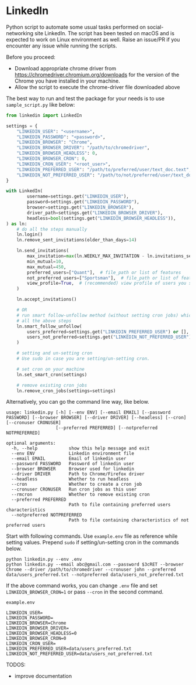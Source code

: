 # LinkedIn

Python script to automate some usual tasks performed on social-networking site LinkedIn. The script has been tested on
macOS and is expected to work on Linux environment as well. Raise an issue/PR if you encounter any issue while running
the scripts.

Before you proceed:

- Download appropriate chrome driver from https://chromedriver.chromium.org/downloads for the version of the Chrome you
  have installed in your machine.
- Allow the script to execute the chrome-driver file downloaded above

The best way to run and test the package for your needs is to use `sample_script.py` like below:

```python
from linkedin import LinkedIn

settings = {
    "LINKEDIN_USER": "<username>",
    "LINKEDIN_PASSWORD": "<password>",
    "LINKEDIN_BROWSER": "Chrome",
    "LINKEDIN_BROWSER_DRIVER": "/path/to/chromedriver",
    "LINKEDIN_BROWSER_HEADLESS": 0,
    "LINKEDIN_BROWSER_CRON": 0,
    "LINKEDIN_CRON_USER": "<root_user>",
    "LINKEDIN_PREFERRED_USER": "/path/to/preferred/user/text_doc.text",
    "LINKEDIN_NOT_PREFERRED_USER": "/path/to/not/preferred/user/text_doc.text",
}

with LinkedIn(
        username=settings.get("LINKEDIN_USER"),
        password=settings.get("LINKEDIN_PASSWORD"),
        browser=settings.get("LINKEDIN_BROWSER"),
        driver_path=settings.get("LINKEDIN_BROWSER_DRIVER"),
        headless=bool(settings.get("LINKEDIN_BROWSER_HEADLESS")),
) as ln:
    # do all the steps manually
    ln.login()
    ln.remove_sent_invitations(older_than_days=14)

    ln.send_invitations(
        max_invitation=max(ln.WEEKLY_MAX_INVITATION - ln.invitations_sent_last_week, 0),
        min_mutual=10,
        max_mutual=450,
        preferred_users=["Quant"],  # file_path or list of features
        not_preferred_users=["Sportsman"],  # file_path or list of features
        view_profile=True,  # (recommended) view profile of users you sent connection request to
    )

    ln.accept_invitations()

    # OR
    # run smart follow-unfollow method (without setting cron jobs) which essentially does the same thing as
    # all the above steps
    ln.smart_follow_unfollow(
        users_preferred=settings.get("LINKEDIN_PREFERRED_USER") or [],
        users_not_preferred=settings.get("LINKEDIN_NOT_PREFERRED_USER") or [],
    )

    # setting and un-setting cron
    # Use sudo in case you are setting/un-setting cron.

    # set cron on your machine
    ln.set_smart_cron(settings)

    # remove existing cron jobs
    ln.remove_cron_jobs(settings=settings)
```

Alternatively, you can go the command line way, like below.

    usage: linkedin.py [-h] [--env ENV] [--email EMAIL] [--password PASSWORD] [--browser BROWSER] [--driver DRIVER] [--headless] [--cron] [--cronuser CRONUSER]
                       [--preferred PREFERRED] [--notpreferred NOTPREFERRED]

    optional arguments:
      -h, --help            show this help message and exit
      --env ENV             Linkedin environment file
      --email EMAIL         Email of linkedin user
      --password PASSWORD   Password of linkedin user
      --browser BROWSER     Browser used for linkedin
      --driver DRIVER       Path to Chrome/Firefox driver
      --headless            Whether to run headless
      --cron                Whether to create a cron job
      --cronuser CRONUSER   Run cron jobs as this user
      --rmcron              Whether to remove existing cron
      --preferred PREFERRED
                            Path to file containing preferred users characteristics
      --notpreferred NOTPREFERRED
                            Path to file containing characteristics of not preferred users

Start with following commands. Use `example.env` file as reference while setting values. Prepend `sudo` if
setting/un-setting cron in the commands below.

    python linkedin.py --env .env
    python linkedin.py --email abc@gmail.com --password $3cRET --browser Chrome --driver /path/to/chromedriver --cronuser john --preferred data/users_preferred.txt --notpreferred data/users_not_preferred.txt

If the above command works, you can change `.env` file and set `LINKEDIN_BROWSER_CRON=1` or pass `--cron` in the second
command.

`example.env`

    LINKEDIN_USER=
    LINKEDIN_PASSWORD=
    LINKEDIN_BROWSER=Chrome
    LINKEDIN_BROWSER_DRIVER=
    LINKEDIN_BROWSER_HEADLESS=0
    LINKEDIN_BROWSER_CRON=0
    LINKEDIN_CRON_USER=
    LINKEDIN_PREFERRED_USER=data/users_preferred.txt
    LINKEDIN_NOT_PREFERRED_USER=data/users_not_preferred.txt

TODOS:

- improve documentation
